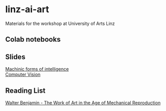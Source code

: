 # linz-ai-art
Materials for the workshop at University of Arts Linz

## Colab notebooks

## Slides
[Machinic forms of intelligence](https://docs.google.com/presentation/d/1NlKHDQZaWOz6Lm1F1MMOi94NTYEF1ZWb26a8P2VqhwY/edit?usp=sharing)  
[Computer Vision](https://docs.google.com/presentation/d/1jlxmBXpT9KpDA7c1y-ZHYHdjMus1pGdNxa1pl_-G9NA/edit?usp=sharing)

## Reading List
[Walter Benjamin - The Work of Art
in the Age of Mechanical Reproduction](https://web.mit.edu/allanmc/www/benjamin.pdf)
